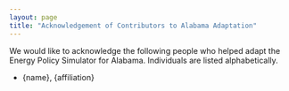 ```yaml
---
layout: page
title: "Acknowledgement of Contributors to Alabama Adaptation"
---
```


We would like to acknowledge the following people who helped adapt the Energy Policy Simulator for Alabama.  Individuals are listed alphabetically.

* {name}, {affiliation}

